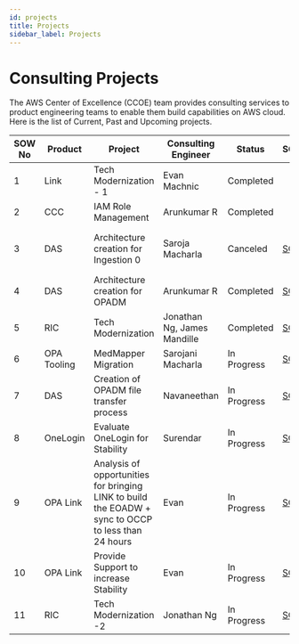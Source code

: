 ```yaml
---
id: projects 
title: Projects 
sidebar_label: Projects
---
```

# Consulting Projects
The AWS Center of Excellence (CCOE) team provides consulting services to product engineering teams to enable them build capabilities on AWS cloud. Here is the list of Current, Past and Upcoming projects.

|SOW No|Product|Project|Consulting Engineer|Status|SOW|Comments|
|---|---|---|---|---|---|---|
|  1 |  Link | Tech Modernization - 1  |  Evan Machnic | Completed ||No SOW Created|
| 2  | CCC | IAM Role Management  | Arunkumar R | Completed   | |No SOW Created|
| 3 | DAS | Architecture creation for Ingestion 0  | Saroja Macharla  | Canceled   |[SOW](https://github.optum.com/oaccoe/CCOE-Site/raw/master/assets/Cloud_Operations_Consulting_DAS_210414_SOW3.pdf)|Canceled due to incomplete requirements|
|4|DAS|Architecture creation for OPADM|Arunkumar R|Completed|[SOW](https://github.optum.com/oaccoe/CCOE-Site/raw/master/assets/Cloud_Operations_Consulting_OPADM_Ascension_210414.pdf)||
|5|RIC|Tech Modernization|Jonathan Ng, James Mandille|Completed|[SOW](https://github.optum.com/oaccoe/CCOE-Site/raw/master/assets/Cloud_Operations_Consulting_RIC_210524.pdf)||
|6|OPA Tooling|MedMapper Migration|Sarojani Macharla|In Progress|[SOW](https://github.optum.com/oaccoe/CCOE-Site/raw/master/assets/Cloud_Operations_Consulting_OPA_Tooling_210621.docx)||
|7|DAS|Creation of OPADM file transfer process|Navaneethan|In Progress|[SOW](https://github.optum.com/oaccoe/CCOE-Site/raw/master/assets/Cloud_Operations_Consulting_OPADM_Ascension_210820.pdf)||
|8|OneLogin|Evaluate OneLogin for Stability|Surendar|In Progress|[SOW](https://github.optum.com/oaccoe/CCOE-Site/raw/master/assets/Cloud_Operations_Consulting_OneLogin_210819.docx)||
|9|OPA Link|Analysis of opportunities for bringing LINK to build the EOADW + sync to OCCP to less than 24 hours|Evan|In Progress|[SOW](https://github.optum.com/oaccoe/CCOE-Site/raw/master/assets/Cloud_Operations_Consulting_Link_Data_Optimization_210827.pdf)||
|10|OPA Link|Provide Support to increase Stability|Evan|In Progress|[SOW](https://github.optum.com/oaccoe/CCOE-Site/raw/master/assets/Cloud_Operations_Consulting_Link_Stability_210827.pdf)||
|11|RIC|Tech Modernization -2|Jonathan Ng|In Progress|[SOW](https://github.optum.com/oaccoe/CCOE-Site/raw/master/assets/Cloud_Operations_Consulting_RIC_210819.docx)||


